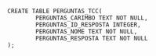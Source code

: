     CREATE TABLE PERGUNTAS_TCC(
            PERGUNTAS_CARIMBO TEXT NOT NULL,
            PERGUNTAS_ID_RESPOSTA INTEGER,
            PERGUNTAS_NOME TEXT NOT NULL,
            PERGUNTAS_RESPOSTA TEXT NOT NULL
    );
